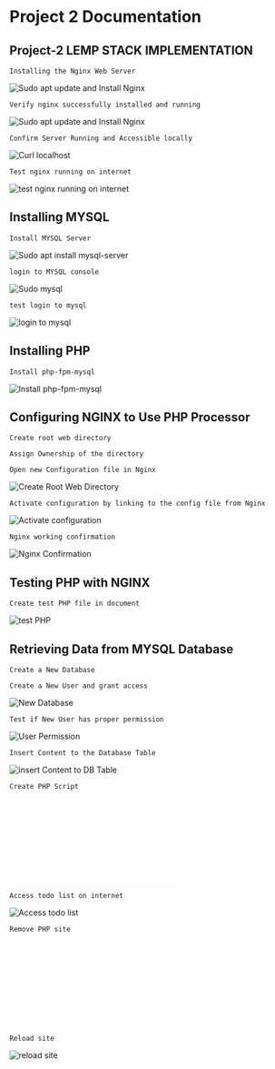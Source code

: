 # Project 2 Documentation


## Project-2 LEMP STACK IMPLEMENTATION


`Installing the Nginx Web Server`


![Sudo apt update and Install Nginx](./Images/Sudo-apt-Install-Nginx.new.PNG)


`Verify nginx successfully installed and running`


![Sudo apt update and Install Nginx](./Images/Sudo-Systemctl-status-Nginx-Running.new.PNG)


`Confirm Server Running and Accessible locally`


![Curl localhost](./Images/curl-localhost-in-ubuntu-shell.PNG)


`Test nginx running on internet`


![test nginx running on internet](./Images/test-nginx-running-on-internet.PNG)


## Installing MYSQL


`Install MYSQL Server`


![Sudo apt install mysql-server](./Images/sudo-apt-install-mysql-server.PNG)


`login to MYSQL console`


![Sudo mysql](./Images/sudo-mysql.PNG)


`test login to mysql`


![login to mysql](./Images/test-login-to-mysql-server.PNG)


## Installing PHP


`Install php-fpm-mysql`


![Install php-fpm-mysql](./Images/sudo-apt-install-php-fpm-php-mysql.PNG)


## Configuring NGINX to Use PHP Processor


`Create root web directory`


`Assign Ownership of the directory`


`Open new Configuration file in Nginx`


![Create Root Web Directory](./Images/create-root-web-directory-projectlemp.PNG)


`Activate configuration by linking to the config file from Nginx`


![Activate configuration](./Images/Activate-test-nginx-configuration.PNG)


`Nginx working confirmation`


![Nginx Confirmation](./Images/echo-message-nginx-ok.PNG)


## Testing PHP with NGINX


`Create test PHP file in document`


![test PHP](./Images/testing-php-with-nginx.PNG)


## Retrieving Data from MYSQL Database


`Create a New Database`


`Create a New User and grant access`


![New Database](./Images/create-newuser-grant-access.PNG)


`Test if New User has proper permission`


![User Permission](./Images/run-show-databases-command.PNG)


`Insert Content to the Database Table`


![insert Content to DB Table](./Images/show-insert-database-todo-list.PNG)


`Create PHP Script`


![Create PHP Script](./Images/php-site-info.php)


`Access todo list on internet`


![Access todo list](./Images/access-todo-list-web-browser.PNG)


`Remove PHP site`


![remove PHP site Data](./Images/remove-php-site-info.php)


`Reload site`


![reload site](./Images/reload-website.PNG)